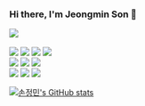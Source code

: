 ### Hi there, I'm Jeongmin Son 👋

<img src="https://img.shields.io/badge/jmson0712@gmail.com-EA4335?style=flat&logo=gmail&logoColor=white"/><br><br>
<img src="https://img.shields.io/badge/python-3776AB?style=flat&logo=python&logoColor=white"/> <img src="https://img.shields.io/badge/pytorch-EE4C2C?style=flat&logo=PyTorch&logoColor=white"/> <img src="https://img.shields.io/badge/tensorflow-FF6F00?style=flat&logo=TensorFlow&logoColor=white"/> <img src="https://img.shields.io/badge/keras-D00000?style=flat&logo=Keras&logoColor=white"/>   
<img src="https://img.shields.io/badge/html5-E34F26?style=flat&logo=html5&logoColor=white"/> <img src="https://img.shields.io/badge/css3-1572B6?style=flat&logo=css3&logoColor=white"/> <img src="https://img.shields.io/badge/javascript-F7DF1E?style=flat&logo=javascript&logoColor=white"/>        
<img src="https://img.shields.io/badge/git-F05032?style=flat&logo=git&logoColor=white"/> <img src="https://img.shields.io/badge/notion-000000?style=flat&logo=notion&logoColor=white"/> <img src="https://img.shields.io/badge/slack-4A154B?style=flat&logo=slack&logoColor=white"/> 

[![손정민's GitHub stats](https://github-readme-stats.vercel.app/api?username=rurube)](https://github.com/anuraghazra/github-readme-stats)
